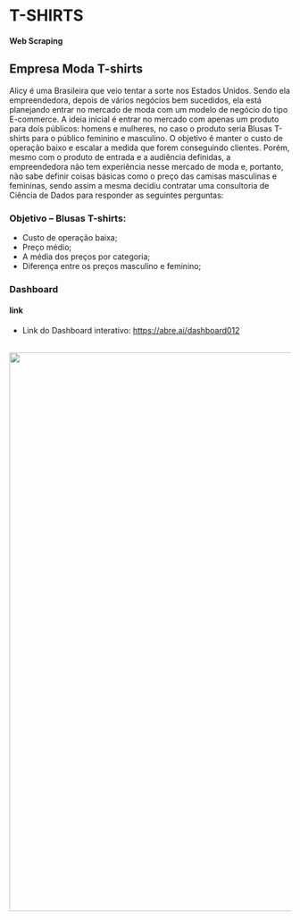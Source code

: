 # T-SHIRTS
#### Web Scraping

## Empresa Moda T-shirts

Alicy é uma Brasileira que veio tentar a sorte nos Estados Unidos. Sendo ela empreendedora, depois de vários negócios bem sucedidos, ela está planejando entrar no mercado de moda com um modelo de negócio do tipo E-commerce. A ideia inicial é entrar no mercado com apenas um produto para dois públicos: homens e mulheres, no caso o produto seria Blusas T-shirts para o público feminino e masculino. O objetivo é manter o custo de operação baixo e escalar a medida que forem conseguindo clientes. Porém, mesmo com o produto de entrada e a audiência definidas, a empreendedora não tem experiência nesse mercado de moda e, portanto, não sabe definir coisas básicas como o preço das camisas masculinas e femininas, sendo assim a mesma decidiu contratar uma consultoria de Ciência de Dados para responder as seguintes perguntas: 

### Objetivo – Blusas T-shirts:

* Custo de operação baixa;
* Preço médio;
* A média dos preços por categoria;
* Diferença entre os preços masculino e feminino;

### Dashboard

#### link
* Link do Dashboard interativo: https://abre.ai/dashboard012
<br />

<div align="center">
<img src="https://user-images.githubusercontent.com/110690751/204796063-5db710e5-e681-4b12-bcd5-a1bcf763b5fa.jpeg" width="1000px" <br />
</div>
